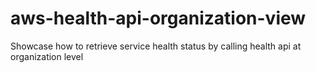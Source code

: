 # aws-health-api-organization-view
Showcase how to retrieve service health status by calling health api at organization level
